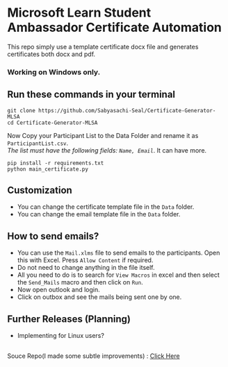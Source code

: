 # Microsoft Learn Student Ambassador Certificate Automation

This repo simply use a template certificate docx file and generates certificates
both docx and pdf.

###  Working on Windows only.

## Run these commands in your terminal

```
git clone https://github.com/Sabyasachi-Seal/Certificate-Generator-MLSA
cd Certificate-Generator-MLSA
```
Now Copy your Participant List to the Data Folder and rename it as `ParticipantList.csv`. <br>
<e><i>The list must have the following fields: ```Name, Email```</i></e>. It can have more.
```
pip install -r requirements.txt
python main_certificate.py
```

## Customization
- You can change the certificate template file in the `Data` folder.
- You can change the email template file in the `Data` folder.

## How to send emails?
- You can use the `Mail.xlms` file to send emails to the participants. Open this with Excel. Press ```Allow Content``` if required.
- Do not need to change anything in the file itself.
- All you need to do is to search for ```View Macros```  in excel and then select the ```Send_Mails``` macro and then click on ```Run```.
- Now open outlook and login.
- Click on outbox and see the mails being sent one by one.

## Further Releases (Planning)
- Implementing for Linux users?

<h2></h2>


Souce Repo(I made some subtle improvements) : <a href="https://github.com/muhammedogz/MLSA-Certificate-Automate">Click Here</a>
